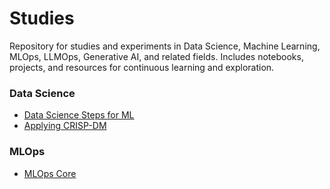 # Studies

Repository for studies and experiments in Data Science, Machine Learning, MLOps, LLMOps, Generative AI, and related fields. Includes notebooks, projects, and resources for continuous learning and exploration.

### Data Science

- [Data Science Steps for ML](articles/0_data_science_steps_for_ml.md)
- [Applying CRISP-DM](https://medium.com/@mgonzaleze/crisp-dm-na-pr%C3%A1tica-65be0ee92ada)

### MLOps

- [MLOps Core](articles/1_mlops_core.md)